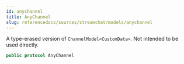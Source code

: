 ```yaml
---
id: anychannel 
title: AnyChannel
slug: referencedocs/sources/streamchat/models/anychannel
---
```


A type-erased version of `ChannelModel<CustomData>`. Not intended to be used directly.

``` swift
public protocol AnyChannel 
```
